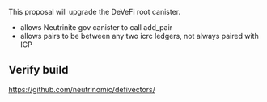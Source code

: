 
This proposal will upgrade the DeVeFi root canister.
- allows Neutrinite gov canister to call add_pair
- allows pairs to be between any two icrc ledgers, not always paired with ICP

## Verify build

https://github.com/neutrinomic/defivectors/
